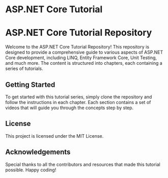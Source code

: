 # ASP.NET Core Tutorial
# ASP.NET Core Tutorial Repository  

Welcome to the ASP.NET Core Tutorial Repository! This repository is designed to provide a comprehensive guide to various aspects of ASP.NET Core development, including LINQ, Entity Framework Core, Unit Testing, and much more. The content is structured into chapters, each containing a series of tutorials.  

## Getting Started  

To get started with this tutorial series, simply clone the repository and follow the instructions in each chapter. Each section contains a set of videos that will guide you through the concepts step by step.  

## License  

This project is licensed under the MIT License.

## Acknowledgements  

Special thanks to all the contributors and resources that made this tutorial possible. Happy coding!
